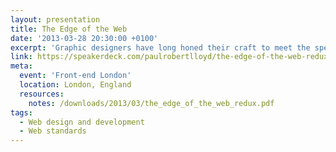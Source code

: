 ```yaml
---
layout: presentation
title: The Edge of the Web
date: '2013-03-28 20:30:00 +0100'
excerpt: 'Graphic designers have long honed their craft to meet the specific constraints of television. As web designers begin to understand the true nature of our own medium, isn’t about time we did the same?'
link: https://speakerdeck.com/paulrobertlloyd/the-edge-of-the-web-redux
meta:
  event: 'Front-end London'
  location: London, England
  resources:
    notes: /downloads/2013/03/the_edge_of_the_web_redux.pdf
tags:
  - Web design and development
  - Web standards
---
```

